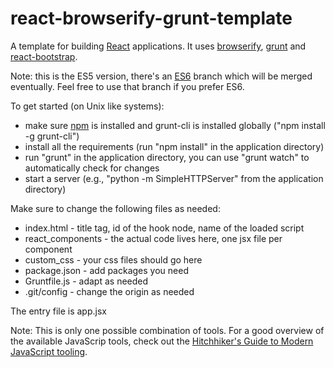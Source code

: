 # react-browserify-grunt-template

A template for building [React](http://facebook.github.io/react/) applications.
It uses [browserify](https://github.com/substack/node-browserify),
[grunt](https://github.com/gruntjs/grunt) and
[react-bootstrap](https://react-bootstrap.github.io/).

Note: this is the ES5 version, there's an
[ES6](https://github.com/rother/react-browserify-grunt-template/tree/es6) branch
which will be merged eventually. Feel free to use that branch if you prefer ES6.

To get started (on Unix like systems):
* make sure [npm](https://www.npmjs.com/) is installed and grunt-cli is
installed globally
("npm install -g grunt-cli")
* install all the requirements (run "npm install" in the application directory)
* run "grunt" in the application directory, you can use "grunt watch" to
automatically check for changes
* start a server (e.g., "python -m SimpleHTTPServer" from the application
directory)

Make sure to change the following files as needed:
* index.html - title tag, id of the hook node, name of the loaded
script
* react_components - the actual code lives here, one jsx file per component
* custom_css - your css files should go here
* package.json - add packages you need
* Gruntfile.js - adapt as needed
* .git/config - change the origin as needed

The entry file is app.jsx

Note: This is only one possible combination of tools. For a good overview
of the available JavaScrip tools, check out the
[Hitchhiker's Guide to Modern JavaScript tooling](http://reactkungfu.com/2015/07/the-hitchhikers-guide-to-modern-javascript-tooling/).

